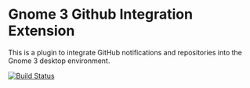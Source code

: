 # Gnome 3 Github Integration Extension

This is a plugin to integrate GitHub notifications and repositories into the Gnome 3 desktop environment.

[![Build Status](https://travis-ci.org/selaux/gnome-shell-extension-github-integration.svg?branch=master)](https://travis-ci.org/selaux/gnome-shell-extension-github-integration)
